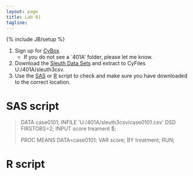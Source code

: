 ```yaml
---
layout: page
title: Lab 01
tagline: 
---
```

{% include JB/setup %}

1. Sign up for [CyBox](https://iastate.box.com/).
    - If you do not see a `401A' folder, please let me know.
2. Download the [Sleuth Data Sets](http://www.science.oregonstate.edu/~schafer/Sleuth/files/sleuth3csv.zip) and extract to CyFiles U:/401A/sleuth3csv.
3. Use the [SAS](/stat401a/lab01.sas) or [R](/stat401a/lab01.r) script to check and make sure you have downloaded to the correct location.



SAS script
===
> DATA case0101;
>   INFILE 'U:/401A/sleuth3csv/case0101.csv' DSD FIRSTOBS=2;
>   INPUT score treament $;
>
> PROC MEANS DATA=case0101;
>   VAR score;
>   BY treatment;
>   RUN;

R script
===




